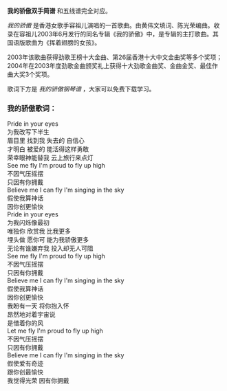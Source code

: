 

**我的骄傲双手简谱** 和五线谱完全对应。

_我的骄傲_
是香港女歌手容祖儿演唱的一首歌曲。由黄伟文填词、陈光荣编曲。收录在容祖儿2003年6月发行的同名专辑《我的骄傲》中，是专辑的主打歌曲。其国语版歌曲为《挥着翅膀的女孩》。

2003年该歌曲获得劲歌王榜十大金曲、第26届香港十大中文金曲奖等多个奖项；2004年在2003年度劲歌金曲颁奖礼上获得十大劲歌金曲奖、金曲金奖、最佳作曲大奖3个奖项。

歌词下方是 _我的骄傲钢琴谱_ ，大家可以免费下载学习。

### 我的骄傲歌词：

Pride in your eyes  
为我改写下半生  
眉目里 找到我 失去的 自信心  
才明白 被爱的 能活得这样勇敢  
荣幸眼神能替我 云上旅行来点灯  
See me fly I'm proud to fly up high  
不因气压摇摆  
只因有你拥戴  
Believe me I can fly I'm singing in the sky  
假使我算神话  
因你创更愉快  
Pride in your eyes  
为我闪烁像最初  
唯独你 欣赏我 比我更多  
埋头做 愿你可 能为我骄傲更多  
无论有谁嫌弃我 投入却无人可阻  
See me fly I'm proud to fly up high  
不因气压摇摆  
只因有你拥戴  
Believe me I can fly I'm singing in the sky  
假使我算神话  
因你创更愉快  
我盼有一天 将你抱入怀  
昂然地对着宇宙说  
是借着你的风  
Let me fly I'm proud to fly up high  
不因气压摇摆  
只因有你拥戴  
Believe me I can fly I'm singing in the sky  
假使爱有奇迹  
跟你创最愉快  
我觉得光荣 因有你拥戴

